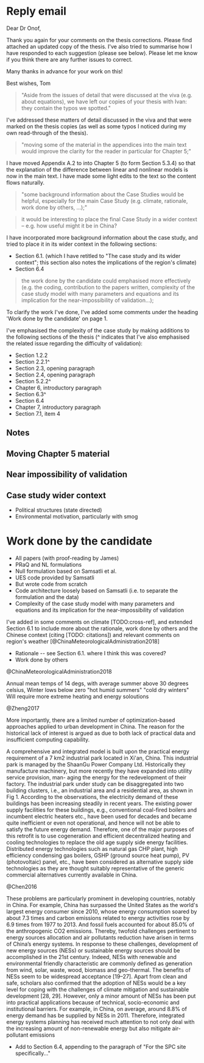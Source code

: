 # Reply email

Dear Dr Onof,

Thank you again for your comments on the thesis corrections. Please find attached an updated copy of the thesis. I've also tried to summarise how I have responded to each suggestion (please see below). Please let me know if you think there are any further issues to correct.

Many thanks in advance for your work on this!

Best wishes,
Tom 

> "Aside from the issues of detail that were discussed at the viva (e.g. about equations), we have left our copies of your thesis with Ivan: they contain the typos we spotted."

I've addressed these matters of detail discussed in the viva and that were marked on the thesis copies (as well as some typos I noticed during my own read-through of the thesis).

> "moving some of the material in the appendices into the main text would improve the clarity for the reader in particular for Chapter 5;"

I have moved Appendix A.2 to into Chapter 5 (to form Section 5.3.4) so that the explanation of the difference between linear and nonlinear models is now in the main text. I have made some light edits to the text so the content flows naturally.

> "some background information about the Case Studies would be helpful, especially for the main Case Study (e.g. climate, rationale, work done by others, …);"

> it would be interesting to place the final Case Study in a wider context – e.g. how useful might it be in China?

I have incorporated more background information about the case study, and tried to place it in its wider context in the following sections:

- Section 6.1. (which I have retitled to "The case study and its wider context"; this section also notes the implications of the region's climate)
- Section 6.4

> the work done by the candidate could emphasised more effectively (e.g. the coding, contribution to the papers written, complexity of the case study model with many parameters and equations and its implication for the near-impossibility of validation...);

To clarify the work I've done, I've added some comments under the heading 'Work done by the candidate' on page 1.

I've emphasised the complexity of the case study by making additions to the following sections of the thesis (^ indicates that I've also emphasised the related issue regarding the difficulty of validation):

- Section 1.2.2
- Section 2.2.1^
- Section 2.3, opening paragraph
- Section 2.4, opening paragraph
- Section 5.2.2^
- Chapter 6, introductory paragraph
- Section 6.3^
- Section 6.4
- Chapter 7, introductory paragraph 
- Section 7.1, item 4

## Notes

## Moving Chapter 5 material

## Near impossibility of validation

## Case study wider context

- Political structures (state directed)
- Environmental motivation, particularly with smog

# Work done by the candidate

- All papers (with proof-reading by James)
- PRaQ and NL formulations
- Null formulation based on Samsatli et al.
- UES code provided by Samsatli
- But wrote code from scratch
- Code architecture loosely based on Samsatli (i.e. to separate the formulation and the data)
- Complexity of the case study model with many parameters and equations and its implication for the near-impossibility of validation

I've added in some comments on climate [TODO:cross-ref], and extended Section 6.1 to include more about the rationale, work done by others and the Chinese context (citing [TODO: citations])
and relevant comments on region's weather [@ChinaMeteorologicalAdministration2018]

- Rationale -- see Section 6.1. where I think this was covered?
- Work done by others

@ChinaMeteorologicalAdministration2018

Annual mean temps of 14 degs, with average summer above 30 degrees celsius, 
Winter lows below zero
"hot humid summers"
"cold dry winters"
Will require more extreme heating and energy soloutions

@Zheng2017

More importantly, there are a limited number of optimization-based approaches applied to urban development in China. The reason for the historical lack of interest is argued as due to both lack of practical data and insufficient computing capability.

A comprehensive and integrated model is built upon the practical energy requirement of a 7 km2 industrial park located in Xi'an, China. This industrial park is managed by the ShaanGu Power Company Ltd. Historically they manufacture machinery, but more recently they have expanded into utility service provision, man- aging the energy for the redevelopment of their factory. The industrial park under study can be disaggregated into two building clusters, i.e., an industrial area and a residential area, as shown in Fig 1. According to the observations, the electricity demand of these buildings has been increasing steadily in recent years. The existing power supply facilities for these buildings, e.g., conventional coal-fired boilers and incumbent electric heaters etc., have been used for decades and became quite inefficient or even not operational, and hence will not be able to satisfy the future energy demand. Therefore, one of the major purposes of this retrofit is to use cogeneration and efficient decentralized heating and cooling technologies to replace the old age supply side energy facilities. Distributed energy technologies such as natural gas CHP plant, high efficiency condensing gas boilers, GSHP (ground source heat pump), PV (photovoltaic) panel, etc., have been considered as alternative supply side technologies as they are thought suitably representative of the generic commercial alternatives currently available in China.

@Chen2016

These problems are particularly prominent in developing countries, notably in China. For example, China has surpassed the United States as the world's largest energy consumer since 2010, whose energy consumption soared by about 7.3 times and carbon emissions related to energy activities rose by 6.9 times from 1977 to 2013. And fossil fuels accounted for about 85.0% of the anthropogenic CO2 emissions. Thereby, twofold challenges pertinent to energy sources allocation and air pollutants reduction have arisen in terms of China’s energy systems. In response to these challenges, development of new energy sources (NESs) or sustainable energy sources should be accomplished in the 21st century. Indeed, NESs with renewable and environmental friendly characteristic are commonly defined as generation from wind, solar, waste, wood, biomass and geo-thermal. The benefits of NESs seem to be widespread acceptance [19–27]. Apart from clean and safe, scholars also confirmed that the adoption of NESs would be a key level for coping with the challenges of climate mitigation and sustainable development [28, 29]. However, only a minor amount of NESs has been put into practical applications because of technical, socio-economic and institutional barriers. For example, in China, on average, around 8.8% of energy demand has be supplied by NESs in 2011. Therefore, integrated energy systems planning has received much attention to not only deal with the increasing amount of non-renewable energy but also mitigate air-pollutant emissions

- Add to Section 6.4, appending to the paragraph of "For the SPC site specifically..."
